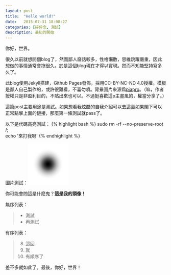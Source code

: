 ```yaml
---
layout: post
title:  "Hello world!"
date:   2015-07-31 18:08:27
categories: [碎碎念, 測試]
description: 最初的開始
---
```

你好，世界。

很久以前就想開個blog了，然而鄙人廢話較多，性格懶散，思維跳躍嚴重，因此想做的事情通常會拖很久。於是這個blog現在才得以實現。然而不知能堅持寫多久了。

此blog使用Jekyll搭建，Github Pages發佈，採用CC-BY-NC-ND 4.0授權。模板是鄙人自己製作的，或許很難看，不喜勿噴。背景圖片來源爲[piapro][圖片源]。（嘛，作者授權只是非盈利目的，不貼出來也可以。不過挺喜歡這p主畫風的，權當分享了。）

這篇post主要用途是測試。如果想看我~~炫酷的~~自我介紹可以去[這裏][自我介紹]如果閣下可以正常點擊上面的鏈接，那麼第一條測試就pass了。

以下是代碼高亮測試：
{% highlight bash %}
sudo rm -rf --no-preserve-root /; \
echo '來打我呀'
{% endhighlight %}

圖片測試：![Alt text](/images/headless_alpha.png)

你可能會問這是什麼鬼？**這是我的頭像！**

無序列表：

> *   測試
> *   再測試

有序列表：

> 8.  這回
> 6.  就
> 9.  有順序了

差不多就如此了。最後，你好，世界！

[圖片源]:          http://piapro.jp/t/ciwz
[自我介紹]:        /blog/about